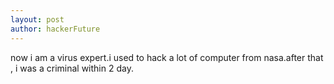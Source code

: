 ```yaml
---
layout: post
author: hackerFuture
---
```

 now i am a virus expert.i used to hack a lot of computer from nasa.after that , i was a criminal within 2 day. 